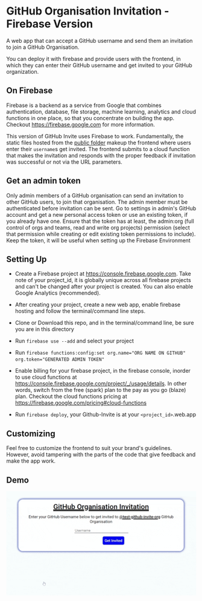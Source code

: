 # GitHub Organisation Invitation - Firebase Version

A web app that can accept a GitHub username and send them an invitation to join a GitHub Organisation.

You can deploy it with firebase and provide users with the frontend, in which they can enter their GitHub username and get invited to your GitHub organization.

## On Firebase
Firebase is a backend as a service from Google that combines authentication, database, file storage, machine learning, analytics and cloud functions in one place, so that you concentrate on building the app. Checkout https://firebase.google.com for more information. 

This version of GitHub Invite uses Firebase to work. Fundamentally, the static files hosted from the [public folder](./public) makeup the frontend where users enter their `username`s get invited. The frontend submits to a cloud function that makes the invitation and responds with the proper feedback if invitation was successful or not via the URL parameters.

## Get an admin token
Only admin members of a GitHub organisation can send an invitation to other GitHub users, to join that organisation. The admin member must be authenticated before invitation can be sent. Go to settings in admin's GitHub account and get a new personal access token or use an existing token, if you already have one. Ensure that the token has at least, the admin:org (full control of orgs and teams, read and write org projects) permission (select that permission while creating or edit existing token permissions to include). Keep the token, it will be useful when setting up the Firebase Environment

## Setting Up
* Create a Firebase project at https://console.firebase.google.com. Take note of your project_id, it is globally unique across all firebase projects and can't be changed after your project is created. You can also enable Google Analytics (recommended).

* After creating your project, create a new web app, enable firebase hosting and follow the terminal/command line steps.

* Clone or Download this repo, and in the terminal/command line, be sure you are in this directory 

* Run `firebase use --add` and select your project

* Run `firebase functions:config:set org.name="ORG NAME ON GITHUB" org.token="GENERATED ADMIN TOKEN"`

* Enable billing for your firebase project, in the firebase console, inorder to use cloud functions at https://console.firebase.google.com/project/_/usage/details. In other words, switch from the free (spark) plan to the pay as you go (blaze) plan. Checkout the cloud functions pricing at https://firebase.google.com/pricing#cloud-functions

* Run `firebase deploy`, your Github-Invite is at your `<project_id>`.web.app 

## Customizing
Feel free to customize the frontend to suit your brand's guidelines. However, avoid tampering with the parts of the code that give feedback and make the app work.

## Demo

![Demo of Firebase Version of GitHub Organization Invitation](../demos/node-monolith.gif)

